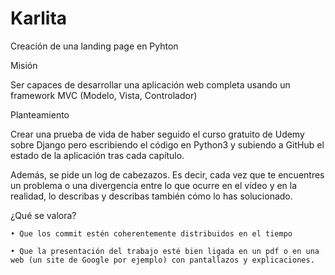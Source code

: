# Karlita
Creación de una landing page en Pyhton

Misión

Ser capaces de desarrollar una aplicación web completa usando un framework MVC (Modelo, Vista, Controlador)

Planteamiento

Crear una prueba de vida de haber seguido el curso gratuito de Udemy sobre Django pero escribiendo el código en Python3 y subiendo a GitHub el estado de la aplicación tras cada capítulo.

Además, se pide un log de cabezazos. Es decir, cada vez que te encuentres un problema o una divergencia entre lo que ocurre en el vídeo y en la realidad, lo describas y describas también cómo lo has solucionado.

¿Qué se valora?

    • Que los commit estén coherentemente distribuidos en el tiempo
    
    • Que la presentación del trabajo esté bien ligada en un pdf o en una web (un site de Google por ejemplo) con pantallazos y explicaciones.
